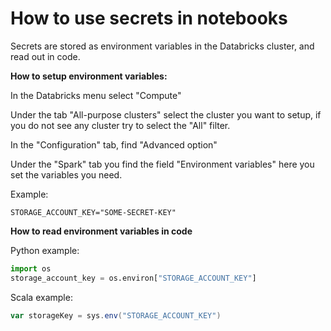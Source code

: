 # How to use secrets in notebooks

Secrets are stored as environment variables in the Databricks cluster, and read out in code.

**How to setup environment variables:**

In the Databricks menu select "Compute"

Under the tab "All-purpose clusters" select the cluster you want to setup, if you do not see any cluster try to select the "All" filter.

In the "Configuration" tab, find "Advanced option"

Under the "Spark" tab you find the field "Environment variables" here you set the variables you need.

Example:
```
STORAGE_ACCOUNT_KEY="SOME-SECRET-KEY"
```

**How to read environment variables in code**

Python example:

```python
import os
storage_account_key = os.environ["STORAGE_ACCOUNT_KEY"]
```

Scala example:

```scala
var storageKey = sys.env("STORAGE_ACCOUNT_KEY")
```
